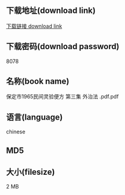 ## 下载地址(download link)
[下载链接 download link](https://tutu365.netlify.app/?s=%E4%BF%9D%E5%AE%9A%E5%B8%821965%E6%B0%91%E9%97%B4%E7%81%B5%E9%AA%8C%E4%BE%BF%E6%96%B9+%E7%AC%AC%E4%B8%89%E9%9B%86+%E5%A4%96%E6%B2%BB%E6%B3%95+.pdf)

## 下载密码(download password)
8078

## 名称(book name)
保定市1965民间灵验便方 第三集 外治法 .pdf.pdf

## 语言(language)
chinese

## MD5


## 大小(filesize)
2 MB
